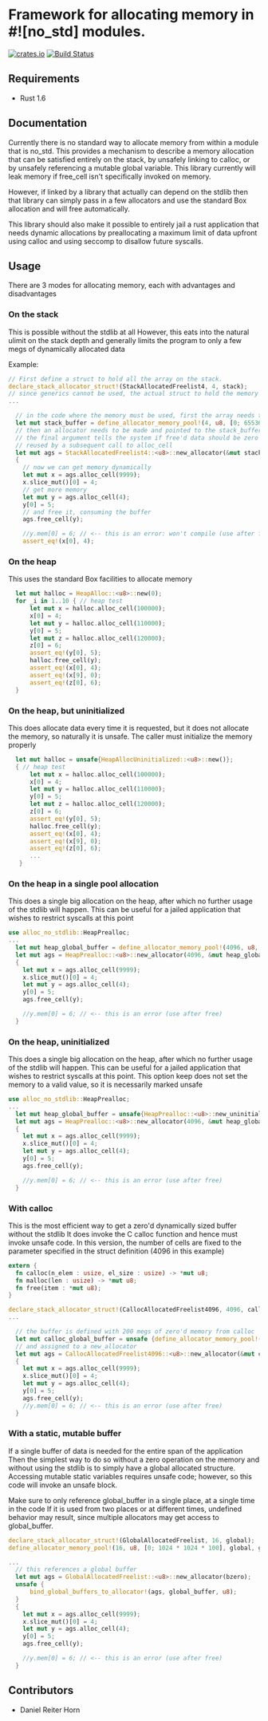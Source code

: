 # Framework for allocating memory in #![no_std] modules.

[![crates.io](http://meritbadge.herokuapp.com/alloc-no-stdlib)](https://crates.io/crates/alloc-no-stdlib)
[![Build Status](https://travis-ci.org/dropbox/rust-alloc-no-stdlib.svg?branch=master)](https://travis-ci.org/dropbox/rust-alloc-no-stdlib)


## Requirements
 * Rust 1.6

## Documentation
Currently there is no standard way to allocate memory from within a module that is no_std.
This provides a mechanism to describe a memory allocation that can be satisfied entirely on
the stack, by unsafely linking to calloc, or by unsafely referencing a mutable global variable.
This library currently will leak memory if free_cell isn't specifically invoked on memory.

However, if linked by a library that actually can depend on the stdlib then that library
can simply pass in a few allocators and use the standard Box allocation and will free automatically.

This library should also make it possible to entirely jail a rust application that needs dynamic
allocations by preallocating a maximum limit of data upfront using calloc and
using seccomp to disallow future syscalls.

## Usage

There are 3 modes for allocating memory, each with advantages and disadvantages

### On the stack
This is possible without the stdlib at all
However, this eats into the natural ulimit on the stack depth and generally
limits the program to only a few megs of dynamically allocated data

Example:

```rust
// First define a struct to hold all the array on the stack.
declare_stack_allocator_struct!(StackAllocatedFreelist4, 4, stack);
// since generics cannot be used, the actual struct to hold the memory must be defined with a macro
...

  // in the code where the memory must be used, first the array needs to be readied
  let mut stack_buffer = define_allocator_memory_pool!(4, u8, [0; 65536], stack);
  // then an allocator needs to be made and pointed to the stack_buffer on the stack
  // the final argument tells the system if free'd data should be zero'd before being
  // reused by a subsequent call to alloc_cell
  let mut ags = StackAllocatedFreelist4::<u8>::new_allocator(&mut stack_buffer, bzero);
  {
    // now we can get memory dynamically
    let mut x = ags.alloc_cell(9999);
    x.slice_mut()[0] = 4;
    // get more memory
    let mut y = ags.alloc_cell(4);
    y[0] = 5;
    // and free it, consuming the buffer
    ags.free_cell(y);

    //y.mem[0] = 6; // <-- this is an error: won't compile (use after free)
    assert_eq!(x[0], 4);
```

### On the heap
This uses the standard Box facilities to allocate memory

```rust
  let mut halloc = HeapAlloc::<u8>::new(0);
  for _i in 1..10 { // heap test
      let mut x = halloc.alloc_cell(100000);
      x[0] = 4;
      let mut y = halloc.alloc_cell(110000);
      y[0] = 5;
      let mut z = halloc.alloc_cell(120000);
      z[0] = 6;
      assert_eq!(y[0], 5);
      halloc.free_cell(y);
      assert_eq!(x[0], 4);
      assert_eq!(x[9], 0);
      assert_eq!(z[0], 6);
  }
```

### On the heap, but uninitialized

This does allocate data every time it is requested, but it does not allocate the
memory, so naturally it is unsafe. The caller must initialize the memory properly

```rust
  let mut halloc = unsafe{HeapAllocUninitialized::<u8>::new()};
  { // heap test
      let mut x = halloc.alloc_cell(100000);
      x[0] = 4;
      let mut y = halloc.alloc_cell(110000);
      y[0] = 5;
      let mut z = halloc.alloc_cell(120000);
      z[0] = 6;
      assert_eq!(y[0], 5);
      halloc.free_cell(y);
      assert_eq!(x[0], 4);
      assert_eq!(x[9], 0);
      assert_eq!(z[0], 6);
      ...
   }
```

### On the heap in a single pool allocation
This does a single big allocation on the heap, after which no further usage of the stdlib
will happen. This can be useful for a jailed application that wishes to restrict syscalls
at this point

```rust
use alloc_no_stdlib::HeapPrealloc;
...
  let mut heap_global_buffer = define_allocator_memory_pool!(4096, u8, [0; 6 * 1024 * 1024], heap);
  let mut ags = HeapPrealloc::<u8>::new_allocator(4096, &mut heap_global_buffer, uninitialized);
  {
    let mut x = ags.alloc_cell(9999);
    x.slice_mut()[0] = 4;
    let mut y = ags.alloc_cell(4);
    y[0] = 5;
    ags.free_cell(y);

    //y.mem[0] = 6; // <-- this is an error (use after free)
  }
```

### On the heap, uninitialized
This does a single big allocation on the heap, after which no further usage of the stdlib
will happen. This can be useful for a jailed application that wishes to restrict syscalls
at this point. This option keep does not set the memory to a valid value, so it is
necessarily marked unsafe

```rust
use alloc_no_stdlib::HeapPrealloc;
...
  let mut heap_global_buffer = unsafe{HeapPrealloc::<u8>::new_uninitialized_memory_pool(6 * 1024 * 1024)};
  let mut ags = HeapPrealloc::<u8>::new_allocator(4096, &mut heap_global_buffer, uninitialized);
  {
    let mut x = ags.alloc_cell(9999);
    x.slice_mut()[0] = 4;
    let mut y = ags.alloc_cell(4);
    y[0] = 5;
    ags.free_cell(y);

    //y.mem[0] = 6; // <-- this is an error (use after free)
  }
```

### With calloc
This is the most efficient way to get a zero'd dynamically sized buffer without the stdlib
It does invoke the C calloc function and hence must invoke unsafe code.
In this version, the number of cells are fixed to the parameter specified in the struct definition
(4096 in this example)

```rust
extern {
  fn calloc(n_elem : usize, el_size : usize) -> *mut u8;
  fn malloc(len : usize) -> *mut u8;
  fn free(item : *mut u8);
}

declare_stack_allocator_struct!(CallocAllocatedFreelist4096, 4096, calloc);
...

  // the buffer is defined with 200 megs of zero'd memory from calloc
  let mut calloc_global_buffer = unsafe {define_allocator_memory_pool!(4096, u8, [0; 200 * 1024 * 1024], calloc)};
  // and assigned to a new_allocator
  let mut ags = CallocAllocatedFreelist4096::<u8>::new_allocator(&mut calloc_global_buffer.data, bzero);
  {
    let mut x = ags.alloc_cell(9999);
    x.slice_mut()[0] = 4;
    let mut y = ags.alloc_cell(4);
    y[0] = 5;
    ags.free_cell(y);
    //y.mem[0] = 6; // <-- this is an error (use after free)
  }
```

### With a static, mutable buffer
If a single buffer of data is needed for the entire span of the application
Then the simplest way to do so without a zero operation on
the memory and without using the stdlib is to simply have a global allocated
structure. Accessing mutable static variables requires unsafe code; however,
so this code will invoke an unsafe block.


Make sure to only reference global_buffer in a single place, at a single time in the code
If it is used from two places or at different times, undefined behavior may result,
since multiple allocators may get access to global_buffer.


```rust
declare_stack_allocator_struct!(GlobalAllocatedFreelist, 16, global);
define_allocator_memory_pool!(16, u8, [0; 1024 * 1024 * 100], global, global_buffer);

...
  // this references a global buffer
  let mut ags = GlobalAllocatedFreelist::<u8>::new_allocator(bzero);
  unsafe {
      bind_global_buffers_to_allocator!(ags, global_buffer, u8);
  }
  {
    let mut x = ags.alloc_cell(9999);
    x.slice_mut()[0] = 4;
    let mut y = ags.alloc_cell(4);
    y[0] = 5;
    ags.free_cell(y);

    //y.mem[0] = 6; // <-- this is an error (use after free)
  }
```


## Contributors
- Daniel Reiter Horn
